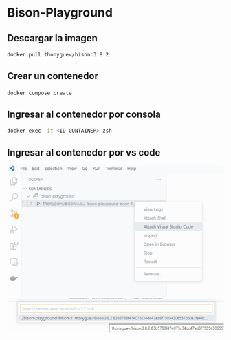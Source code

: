 # Bison-Playground

## Descargar la imagen
```bash
docker pull thonyguev/bison:3.8.2
```
## Crear un contenedor
```bash
docker compose create
```
## Ingresar al contenedor por consola
```bash
docker exec -it <ID-CONTAINER> zsh
```
## Ingresar al contenedor por vs code
<img src="./attach-vscode.png"/>
<img src="./access-vscode.png"/>
